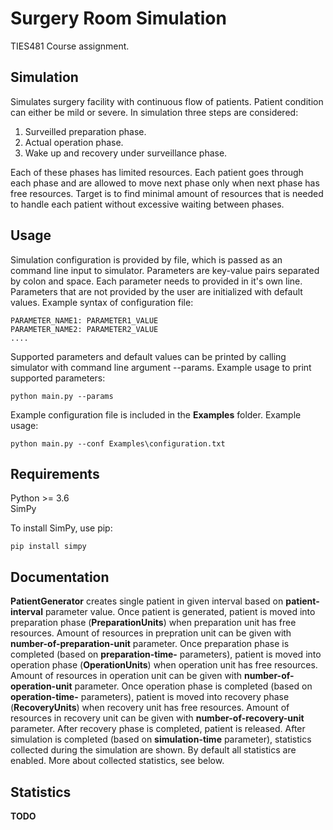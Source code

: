 # Surgery Room Simulation
TIES481 Course assignment.

## Simulation

Simulates surgery facility with continuous flow of patients. Patient condition can either be mild or severe. In simulation three steps are considered:
1. Surveilled preparation phase.
2. Actual operation phase.
3. Wake up and recovery under surveillance phase.

Each of these phases has limited resources. Each patient goes through each phase and are allowed to move next phase only when next phase has free resources. Target is to find minimal amount of resources that is needed to handle each patient without excessive waiting between phases.


## Usage

Simulation configuration is provided by file, which is passed as an command line input to simulator. Parameters are key-value pairs separated by colon and space. Each parameter needs to provided in it's own line. Parameters that are not provided by the user are initialized with default values. Example syntax of configuration file:

```
PARAMETER_NAME1: PARAMETER1_VALUE
PARAMETER_NAME2: PARAMETER2_VALUE
....
```

Supported parameters and default values can be printed by calling simulator with command line argument --params. Example usage to print supported parameters:
```
python main.py --params
```

Example configuration file is included in the **Examples** folder.
Example usage:
```
python main.py --conf Examples\configuration.txt
```

## Requirements
Python >= 3.6\
SimPy

To install SimPy, use pip:
```
pip install simpy
```

## Documentation

**PatientGenerator** creates single patient in given interval based on **patient-interval** parameter value. Once patient is generated, patient is moved into preparation phase (**PreparationUnits**) when preparation unit has free resources. Amount of resources in prepration unit can be given with **number-of-preparation-unit** parameter. Once preparation phase is completed (based on **preparation-time-** parameters), patient is moved into operation phase (**OperationUnits**) when operation unit has free resources. Amount of resources in operation unit can be given with **number-of-operation-unit** parameter. Once operation phase is completed (based on **operation-time-** parameters), patient is moved into recovery phase (**RecoveryUnits**) when recovery unit has free resources. Amount of resources in recovery unit can be given with **number-of-recovery-unit** parameter. After recovery phase is completed, patient is released. After simulation is completed (based on **simulation-time** parameter), statistics collected during the simulation are shown. By default all statistics are enabled. More about collected statistics, see below.


## Statistics

**TODO**

